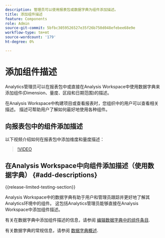 ```yaml
---
description: 管理员可以使用报表包或数据字典为组件添加描述。
title: 添加组件描述
feature: Components
role: Admin
source-git-commit: 5bfbc3059526527e35f26b750d048efebee68e9e
workflow-type: tm+mt
source-wordcount: '179'
ht-degree: 0%

---
```


# 添加组件描述

Analytics管理员可以在报表包中或直接在Analysis Workspace中使用数据字典来添加组件(Dimension、量度、区段和日期范围)的描述。

在Analysis Workspace中构建项目或查看报表时，您组织中的用户可以查看相关描述。 描述可帮助用户了解如何最好地使用各种组件。

## 向报表包中的组件添加描述

以下视频介绍如何在报表包中添加维度和量度描述：

>[!VIDEO](https://video.tv.adobe.com/v/25453/?quality=12)

## 在Analysis Workspace中向组件添加描述（使用数据字典） {#add-descriptions}

{{release-limited-testing-section}}

Analysis Workspace中的数据字典有助于用户和管理员跟踪并更好地了解其Analytics环境中的组件。 这包括Analytics管理员能够直接在Analysis Workspace中添加组件描述。

有关在数据字典中添加组件描述的信息，请参阅 [编辑数据字典中的组件条目](/help/analyze/analysis-workspace/components/data-dictionary/edit-entries-data-dictionary.md).

有关数据字典的常规信息，请参阅 [数据字典概述](/help/analyze/analysis-workspace/components/data-dictionary/data-dictionary-overview.md).